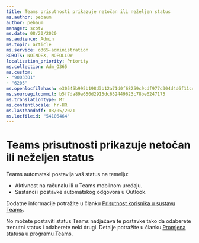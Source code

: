 ```yaml
---
title: Teams prisutnosti prikazuje netočan ili neželjen status
ms.author: pebaum
author: pebaum
manager: scotv
ms.date: 08/20/2020
ms.audience: Admin
ms.topic: article
ms.service: o365-administration
ROBOTS: NOINDEX, NOFOLLOW
localization_priority: Priority
ms.collection: Adm_O365
ms.custom:
- "9003301"
- "6205"
ms.openlocfilehash: e30545b995b198d3b12a71d0f68259c9cdf977d304d4d6f11ce360f53daf1fae
ms.sourcegitcommit: b5f7da89a650d2915dc652449623c78be6247175
ms.translationtype: MT
ms.contentlocale: hr-HR
ms.lasthandoff: 08/05/2021
ms.locfileid: "54106464"
---
```

# <a name="teams-presence-indicator-shows-incorrect-or-unwanted-status"></a>Teams prisutnosti prikazuje netočan ili neželjen status

Teams automatski postavlja vaš status na temelju:

- Aktivnost na računalu ili u Teams mobilnom uređaju.
- Sastanci i postavke automatskog odgovora u Outlook.

Dodatne informacije potražite u članku [Prisutnost korisnika u sustavu Teams](https://docs.microsoft.com/microsoftteams/presence-admins).  

No možete postaviti status Teams nadjačava te postavke tako da odaberete trenutni status i odaberete neki drugi. Detalje potražite u članku [Promjena statusa u programu Teams](https://support.microsoft.com/office/change-your-status-in-teams-ce36ed14-6bc9-4775-a33e-6629ba4ff78e).